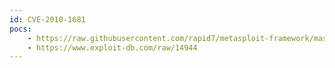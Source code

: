 ```yaml
---
id: CVE-2010-1681
pocs:
    - https://raw.githubusercontent.com/rapid7/metasploit-framework/master/modules/exploits/windows/fileformat/visio_dxf_bof.rb
    - https://www.exploit-db.com/raw/14944
---
```

